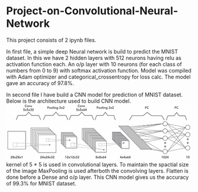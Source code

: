 # Project-on-Convolutional-Neural-Network
This project consists of 2 ipynb files. 

In first file, a simple deep Neural network is build to predict the MNIST dataset.
In this we have 2 hidden layers with 512 neurons having relu as activation function each.
An o/p layer with 10 neurons (for each class of numbers from 0 to 9) with softmax activation function.
Model was compiled with Adam optimizer and categorical_crossentropy for loss calc. The model gave an accuracy of 97.8%.

In second file I have build a CNN model for prediction of MNIST dataset.
Below is the architecture used to build CNN model.
![Model Architecture](CNNModelArchitecture.jpg)
kernel of 5 * 5 is used in convolutional layers. To maintain the spactial size of the image MaxPooling is used afterboth the convolving layers.
Flatten is done before a Dense and o/p layer.
This CNN model gives us the accuracy of 99.3% for MNIST dataset.


